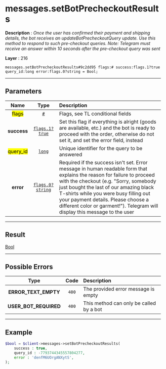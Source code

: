 # messages.setBotPrecheckoutResults

**Description** : *Once the user has confirmed their payment and shipping details, the bot receives an updateBotPrecheckoutQuery update\.
Use this method to respond to such pre\-checkout queries\.
Note: Telegram must receive an answer within 10 seconds after the pre\-checkout query was sent*

**Layer** : 216

```tl
messages.setBotPrecheckoutResults#9c2dd95 flags:# success:flags.1?true query_id:long error:flags.0?string = Bool;
```

---

## Parameters

| Name | Type | Description |
| :---: | :---: | :--- |
| <mark>flags</mark> | [`#`](type/#) | Flags, see TL conditional fields |
| **success** | [`flags.1?true`](type/true) | Set this flag if everything is alright (goods are available, etc.) and the bot is ready to proceed with the order, otherwise do not set it, and set the error field, instead |
| <mark>query_id</mark> | [`long`](type/long) | Unique identifier for the query to be answered |
| **error** | [`flags.0?string`](type/string) | Required if the success isn't set. Error message in human readable form that explains the reason for failure to proceed with the checkout (e.g. "Sorry, somebody just bought the last of our amazing black T-shirts while you were busy filling out your payment details. Please choose a different color or garment!"). Telegram will display this message to the user |

---

## Result

[Bool](type/Bool)

---

## Possible Errors

| Type | Code | Description |
| :---: | :---: | :--- |
| **ERROR_TEXT_EMPTY** | `400` | The provided error message is empty |
| **USER_BOT_REQUIRED** | `400` | This method can only be called by a bot |

---

## Example

```php
$bool = $client->messages->setBotPrecheckoutResults(
	success : true,
	query_id : -7793744345557804277,
	error : 'denfM6UOrgANXytS',
);
```